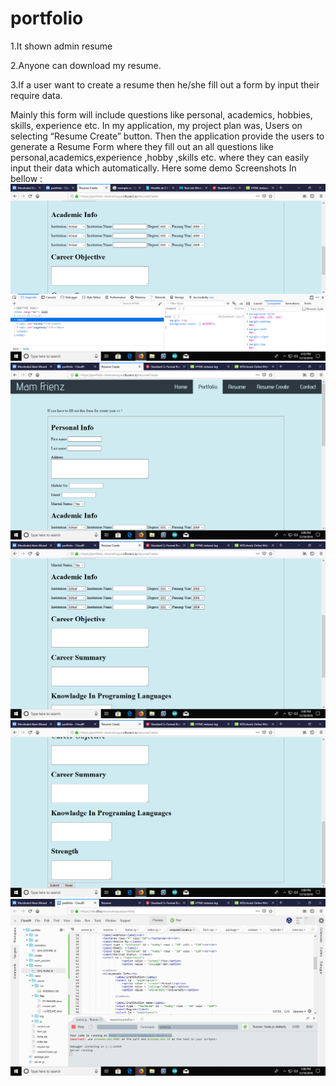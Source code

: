 # portfolio

1.It shown admin resume 

2.Anyone can download my resume.

3.If a user want to create a resume then he/she fill out a form by input their require data.

Mainly this form will include questions like personal, academics, hobbies, skills, experience etc.
In my application, my project plan was, Users on selecting “Resume Create” button. Then the application provide the users to generate a Resume Form where they fill out an all questions like personal,academics,experience ,hobby ,skills etc. where they can easily input their data which automatically.
Here some demo Screenshots In bellow  :
![alt text](https://github.com/iub-cse-shq/portfolio/blob/master/FormDemoScreenshots/Screenshot%20(1).png)
![alt text](https://github.com/iub-cse-shq/portfolio/blob/master/FormDemoScreenshots/Screenshot%20(2).png)
![alt text](https://github.com/iub-cse-shq/portfolio/blob/master/FormDemoScreenshots/Screenshot%20(3).png)
![alt text](https://github.com/iub-cse-shq/portfolio/blob/master/FormDemoScreenshots/Screenshot%20(4).png)
![alt text](https://github.com/iub-cse-shq/portfolio/blob/master/FormDemoScreenshots/Screenshot%20(5).png)

